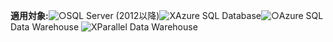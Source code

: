 <Token>**適用対象:**![○](media/yes.png)SQL Server (2012以降)![X](media/no.png)Azure SQL Database![○](media/yes.png)Azure SQL Data Warehouse ![X](media/no.png)Parallel Data Warehouse </Token>

